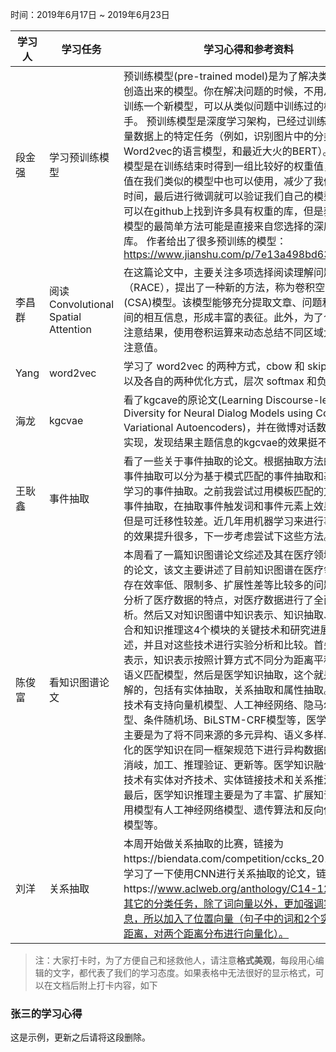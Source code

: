 时间：2019年6月17日 ~ 2019年6月23日

| 学习人  | 学习任务    | 学习心得和参考资料                                |
| ---- | ------- | ---------------------------------------- |
| 段金强   | 学习预训练模型 | 预训练模型(pre-trained model)是为了解决类似问题所创造出来的模型。你在解决问题的时候，不用从零开始训练一个新模型，可以从类似问题中训练过的模型入手。 预训练模型是深度学习架构，已经过训练以执行大量数据上的特定任务（例如，识别图片中的分类问题，Word2vec的语言模型，和最近大火的BERT）。 预训练模型是在训练结束时得到一组比较好的权重值，这些权值在我们类似的模型中也可以使用，减少了我们训练的时间，最后进行微调就可以验证我们自己的模型。我们可以在github上找到许多具有权重的库，但是获取预训练模型的最简单方法可能是直接来自您选择的深度学习库。 作者给出了很多预训练的模型：<https://www.jianshu.com/p/7e13a498bd63> |
| 李昌群 | 阅读Convolutional Spatial Attention | 在这篇论文中，主要关注多项选择阅读理解问题（RACE），提出了一种新的方法，称为卷积空间注意(CSA)模型。该模型能够充分提取文章、问题和候选项之间的相互信息，形成丰富的表征。此外，为了合并各种注意结果，使用卷积运算来动态总结不同区域大小内的注意值。 |
| Yang | word2vec | 学习了 word2vec 的两种方式，cbow 和 skip-gram，以及各自的两种优化方式，层次 softmax 和负例采样。|
| 海龙 | kgcvae | 看了kgcave的原论文(Learning Discourse-level Diversity for Neural Dialog Models using Conditional Variational Autoencoders)，并在微博对话数据上加以实现，发现结果主题信息的kgcvae的效果挺不错。|
| 王耿鑫 | 事件抽取 | 看了一些关于事件抽取的论文。根据抽取方法的不同，事件抽取可以分为基于模式匹配的事件抽取和基于机器学习的事件抽取。之前我尝试过用模板匹配的方法进行事件抽取，在抽取事件触发词和事件元素上效果不错，但是可迁移性较差。近几年用机器学习来进行事件抽取的效果提升很多，下一步考虑尝试下这些方法。 |
| 陈俊富 | 看知识图谱论文 | 本周看了一篇知识图谱论文综述及其在医疗领域的应用的论文，该文主要讲述了目前知识图谱在医疗领域普遍存在效率低、限制多、扩展性差等比较多的问题，首先分析了医疗数据的特点，对医疗数据进行了全面的剖析。然后又对知识图谱中知识表示、知识抽取、知识融合和知识推理这4个模块的关键技术和研究进展进行综述，并且对这些技术进行实验分析和比较。首先是知识表示，知识表示按照计算方式不同分为距离平移模型和语义匹配模型，然后是医学知识抽取，这个就是比较了解的，包括有实体抽取，关系抽取和属性抽取。主要的技术有支持向量机模型、人工神经网络、隐马尔可夫模型、条件随机场、BiLSTM-CRF模型等，医学知识融合主要是为了将不同来源的多元异构、语义多样、动态演化的医学知识在同一框架规范下进行异构数据的整合、消岐，加工、推理验证、更新等。医学知识融合的关键技术有实体对齐技术、实体链接技术和关系推演技术。最后，医学知识推理主要是为了丰富、扩展知识库；常用模型有人工神经网络模型、遗传算法和反向传播网络模型等。|
|刘洋|关系抽取|本周开始做关系抽取的比赛，链接为https://biendata.com/competition/ccks_2019_ipre/，学习了一下使用CNN进行关系抽取的论文，链接为https://www.aclweb.org/anthology/C14-1220，相比其它的分类任务，除了词向量以外，更加强调实体的信息，所以加入了位置向量（句子中的词和2个实体之间的距离，对两个距离分布进行向量化）。|
> 注：大家打卡时，为了方便自己和拯救他人，请注意**格式美观**，每段用心编辑的文字，都代表了我们的学习态度。如果表格中无法很好的显示格式，可以在文档后附上打卡内容，如下

### 张三的学习心得
这是示例，更新之后请将这段删除。
